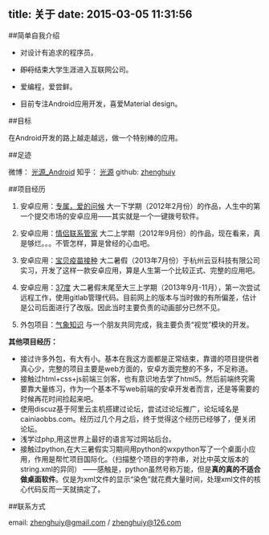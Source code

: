 title: 关于
date: 2015-03-05 11:31:56
---
##简单自我介绍
- 对设计有追求的程序员。

- ~~即将~~结束大学生涯进入互联网公司。

- 爱编程，爱尝鲜。

- 目前专注Android应用开发，喜爱Material design。

##目标

在Android开发的路上越走越远，做一个特别棒的应用。

##足迹

微博： [光源_Android](http://www.weibo.com/sortoflight)
知乎： [光源](http://www.zhihu.com/people/guangyuan9527)
github: [zhenghuiy](https://github.com/zhenghuiy)


##项目经历

1. 安卓应用：[专属，爱的问候](http://www.mumayi.com/android-82713-5.html)
    大一下学期（2012年2月份）的作品，人生中的第一个提交市场的安卓应用——其实就是一个一键拨号软件。

2. 安卓应用：[情侣联系管家](http://www.appchina.com/app/my.app.love/)
    大二上学期（2012年9月份）的作品，现在看来，真是够烂。。。不管怎样，算是曾经的心血吧。

3. 安卓应用：[宝贝疫苗接种](http://www.appchina.com/app/com.douyakj.vaccine.app)
    大二暑假（2013年7月份）于杭州云豆科技有限公司实习，开发了这样一款安卓应用，算是人生第一个比较正式、完整的应用吧。
	
4. 安卓应用：[37度](http://zhushou.360.cn/detail/index/soft_id/908626?recrefer=SE_D_37%E5%BA%A6)
    大二暑假末尾至大三上学期（2013年9月-11月），第一次尝试远程工作，使用gitlab管理代码。目前网上的版本与当时做的有所偏差，估计是公司后面进行了改版。因此当时主要负责的动画部分已然不见。
	
5. 外包项目：[气象知识](http://app.qxzs.org.cn/install.apk)
	与一个朋友共同完成，我主要负责“视觉”模块的开发。

**其他项目经历：**

- 接过许多外包，有大有小。基本在我这方面都是正常结束，靠谱的项目提供者真心少，完整的项目主要是web方面的，安卓方面完整的不多，不足称道。
- 接触过html+css+js前端三剑客，也有意识地去学了html5。然后前端终究需要靠大量练习，作为一个基本不写web前端的安卓开发者而言，还是等需要的时候再花时间捡起来吧。
- 使用discuz基于阿里云主机搭建过论坛，尝试过论坛推广，论坛域名是cainiaobbs.com。经历过几个月之后，终于觉得这个经历已经够了，便关闭论坛。
- 浅学过php,用这世界上最好的语言写过网站后台。
- 接触过python,在大三暑假实习期间用python的wxpython写了一个桌面小应用，作用是帮忙项目国际化。（扫描整个项目的字符串，对比中英文版本的string.xml的异同）    ——感触是，python虽然号称万能，但是**真的真的不适合做桌面软件**。仅是为xml文件的显示“染色”就花费大量时间，处理xml文件的核心代码反而一天就搞定了。

##联系方式

email: zhenghuiy@gmail.com / zhenghuiy@126.com
